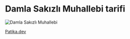 # Damla Sakızlı Muhallebi tarifi
![Damla Sakızlı Muhallebi](https://cdn.yemek.com/mncrop/620/388/uploads/2020/02/damla-sakizli-muhallebi-tarifi.jpg)


[Patika.dev](https://www.patika.dev/tr)


